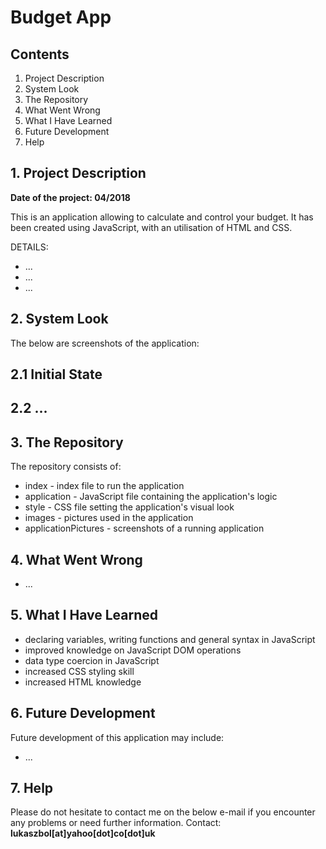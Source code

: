 # Budget App

## Contents

1. Project Description
2. System Look
3. The Repository
4. What Went Wrong
5. What I Have Learned
6. Future Development
7. Help


## 1. Project Description  
<b>Date of the project: 04/2018   </b>

This is an application allowing to calculate and control your budget. It has been created using JavaScript, with an utilisation of HTML and CSS.

DETAILS:
- ...
- ...
- ...


## 2. System Look
The below are screenshots of the application:

## 2.1 Initial State


## 2.2 ...


## 3. The Repository  
The repository consists of:
- index - index file to run the application 
- application - JavaScript file containing the application's logic
- style - CSS file setting the application's visual look
- images - pictures used in the application
- applicationPictures - screenshots of a running application


## 4. What Went Wrong
- ...

## 5. What I Have Learned
- declaring variables, writing functions and general syntax in JavaScript
- improved knowledge on JavaScript DOM operations
- data type coercion in JavaScript
- increased CSS styling skill
- increased HTML knowledge


## 6. Future Development 
Future development of this application may include:
- ...


## 7. Help  
Please do not hesitate to contact me on the below e-mail if you encounter any problems or need further information.
Contact: <b>lukaszbol[at]yahoo[dot]co[dot]uk</b>
